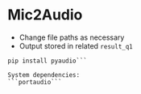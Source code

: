 # Mic2Audio

* Change file paths as necessary
* Output stored in related ```result_q1```

```pip install speech_recognition
pip install pyaudio```

System dependencies:
```portaudio```